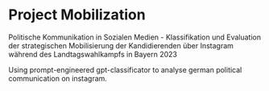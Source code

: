 # Project Mobilization

Politische Kommunikation in Sozialen Medien -  Klassifikation und Evaluation der strategischen Mobilisierung der Kandidierenden über Instagram während des Landtagswahlkampfs in Bayern 2023

Using prompt-engineered gpt-classificator to analyse german political communication on instagram.
